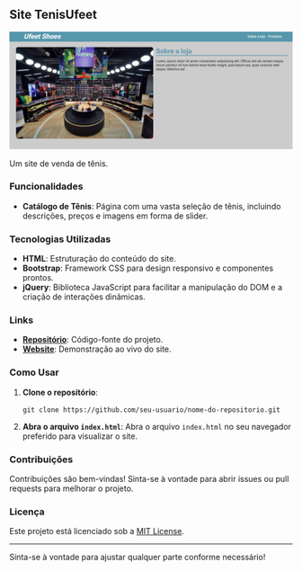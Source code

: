 ## Site TenisUfeet

![TenisUfeet](https://github.com/tligor/siteTenisUfeet/blob/main/TenisUfeet.png)

Um site de venda de tênis.

### Funcionalidades

- **Catálogo de Tênis**: Página com uma vasta seleção de tênis, incluindo descrições, preços e imagens em forma de slider.

### Tecnologias Utilizadas

- **HTML**: Estruturação do conteúdo do site.
- **Bootstrap**: Framework CSS para design responsivo e componentes prontos.
- **jQuery**: Biblioteca JavaScript para facilitar a manipulação do DOM e a criação de interações dinâmicas.

### Links

- **[Repositório](https://github.com/tligor/siteTenisUfeet/)**: Código-fonte do projeto.
- **[Website](https://site-tenis-ufeet.vercel.app/#)**: Demonstração ao vivo do site.

### Como Usar

1. **Clone o repositório**:
   ```
   git clone https://github.com/seu-usuario/nome-do-repositorio.git
   ```

2. **Abra o arquivo `index.html`**:
   Abra o arquivo `index.html` no seu navegador preferido para visualizar o site.

### Contribuições

Contribuições são bem-vindas! Sinta-se à vontade para abrir issues ou pull requests para melhorar o projeto.

### Licença

Este projeto está licenciado sob a [MIT License](LICENSE).

---

Sinta-se à vontade para ajustar qualquer parte conforme necessário!
